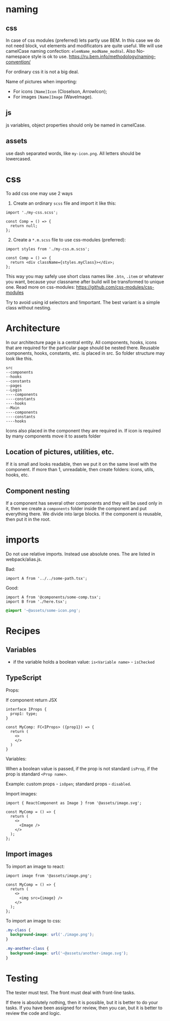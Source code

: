 # naming

## css

In case of css modules (preferred) lets partly use BEM. In this case we do not need block, vut elements and modificators are quite useful. We will use camelCase naming confection: `elemName_modName_modVal`. Also No-namespace style is ok to use.
https://ru.bem.info/methodology/naming-convention/

For ordinary css it is not a big deal.

Name of pictures when importing:

- For icons `[Name]Icon` (CloseIson, ArrowIcon);
- For images `[Name]Image` (WaveImage).

## js

js variables, object properties should only be named in camelCase.

## assets

use dash separated words, like `my-icon.png`. All letters should be lowercased.

# css

To add css one may use 2 ways

1. Create an ordinary `scss` file and import it like this:

```tsx
import './my-css.scss';

const Comp = () => {
  return null;
};
```

2. Create a `*.m.scss` file to use css-modules (preferred):

```tsx
import styles from './my-css.m.scss';

const Comp = () => {
  return <div className={styles.myClass}></div>;
};
```

This way you may safely use short class names like `.btn`, `.item` or whatever you want, because your classname after build will be transformed to unique one. Read more on css-modules: https://github.com/css-modules/css-modules

Try to avoid using id selectors and !important. The best variant is a simple class without nesting.

# Architecture

In our architecture page is a central entity. All components, hooks, icons that are required for the particular page should be nested there. Reusable components, hooks, constants, etc. is placed in src. So folder structure may look like this.

```
src
--components
--hooks
--constants
--pages
--Login
----components
----constants
----hooks
--Main
----components
----constants
----hooks
```

Icons also placed in the component they are required in. If icon is required by many components move it to assets folder

## Location of pictures, utilities, etc.

If it is small and looks readable, then we put it on the same level with the component.
If more than 1, unreadable, then create folders: icons, utils, hooks, etc.

## Component nesting

If a component has several other components and they will be used only in it, then we create a `components` folder inside the component and put everything there.
We divide into large blocks.
If the component is reusable, then put it in the root.

# imports

Do not use relative imports. Instead use absolute ones. The are listed in webpack/alias.js.

Bad:

```tsx
import A from '../../some-path.tsx';
```

Good:

```tsx
import A from '@components/some-comp.tsx';
import B from './here.tsx';
```

```scss
@import '~@assets/some-icon.png';
```

# Recipes

## Variables

- if the variable holds a boolean value: `is<Variable name>` - `isChecked`

## TypeScript

Props:

If component return JSX

```tsx
interface IProps {
  prop1: type;
}

const MyComp: FC<IProps> ({prop1}) => {
  return (
    <>
    </>
  )
}
```

Variables:

When a boolean value is passed, if the prop is not standard `isProp`, if the prop is standard `<Prop name>`.

Example: custom props - `isOpen`; standard props - `disabled`.

Import images:

```tsx
import { ReactComponent as Image } from '@assets/image.svg';

const MyComp = () => {
  return (
    <>
      <Image />
    </>
  );
};
```

## Import images

To import an image to react:

```tsx
import image from '@assets/image.png';

const MyComp = () => {
  return (
    <>
      <img src={image} />
    </>
  );
};
```

To import an image to css:

```scss
.my-class {
  background-image: url('./image.png');
}

.my-another-class {
  background-image: url('~@assets/another-image.svg');
}
```

# Testing

The tester must test.
The front must deal with front-line tasks.

If there is absolutely nothing, then it is possible, but it is better to do your tasks.
If you have been assigned for review, then you can, but it is better to review the code and logic.
